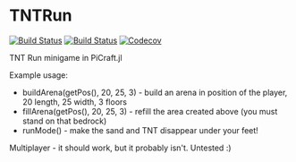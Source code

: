 # TNTRun

[![Build Status](https://travis-ci.com/DarkoGNU/TNTRun.jl.svg?branch=master)](https://travis-ci.com/DarkoGNU/TNTRun.jl)
[![Build Status](https://ci.appveyor.com/api/projects/status/github/DarkoGNU/TNTRun.jl?svg=true)](https://ci.appveyor.com/project/DarkoGNU/TNTRun-jl)
[![Codecov](https://codecov.io/gh/DarkoGNU/TNTRun.jl/branch/master/graph/badge.svg)](https://codecov.io/gh/DarkoGNU/TNTRun.jl)

TNT Run minigame in PiCraft.jl

Example usage:

- buildArena(getPos(), 20, 25, 3) - build an arena in position of the player, 20 length, 25 width, 3 floors
- fillArena(getPos(), 20, 25, 3) - refill the area created above (you must stand on that bedrock)
- runMode() - make the sand and TNT disappear under your feet!

Multiplayer - it should work, but it probably isn't. Untested :)
